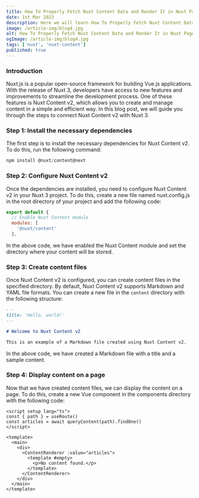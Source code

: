 ```yaml
---
title: How To Properly Fetch Nuxt Content Data and Render It in Nuxt Pages
date: 1st Mar 2023
description: Here we will learn How To Properly Fetch Nuxt Content Data and Render It in Nuxt Pages
image: /article-img/blog4.jpg
alt: How To Properly Fetch Nuxt Content Data and Render It in Nuxt Pages
ogImage: /article-img/blog4.jpg
tags: ['nuxt', 'nuxt-content']
published: true
---
```


### Introduction

Nuxt.js is a popular open-source framework for building Vue.js applications. With the release of Nuxt 3, developers have access to new features and improvements to streamline the development process. One of these features is Nuxt Content v2, which allows you to create and manage content in a simple and efficient way. In this blog post, we will guide you through the steps to connect Nuxt Content v2 with Nuxt 3.

### Step 1: Install the necessary dependencies

The first step is to install the necessary dependencies for Nuxt Content v2. To do this, run the following command:


```js
npm install @nuxt/content@next

```

### Step 2: Configure Nuxt Content v2

Once the dependencies are installed, you need to configure Nuxt Content v2 in your Nuxt 3 project. To do this, create a new file named nuxt.config.js in the root directory of your project and add the following code:

```js
export default {
  // Enable Nuxt Content module
  modules: [
    '@nuxt/content'
  ],

```

In the above code, we have enabled the Nuxt Content module and set the directory where your content will be stored.

### Step 3: Create content files

Once Nuxt Content v2 is configured, you can create content files in the specified directory. By default, Nuxt Content v2 supports Markdown and YAML file formats. You can create a new file in the `content` directory with the following structure:

```md
---
title: 'Hello, world!'
---

# Welcome to Nuxt Content v2

This is an example of a Markdown file created using Nuxt Content v2.
```

In the above code, we have created a Markdown file with a title and a sample content.

### Step 4: Display content on a page

Now that we have created content files, we can display the content on a page. To do this, create a new Vue component in the components directory with the following code:

```vue
<script setup lang="ts">
const { path } = useRoute()
const articles = await queryContent(path).findOne()
</script>

<template>
  <main>
    <div>
      <ContentRenderer :value="articles">
        <template #empty>
          <p>No content found.</p>
        </template>
      </ContentRenderer>
    </div>
  </main>
</template>
```
